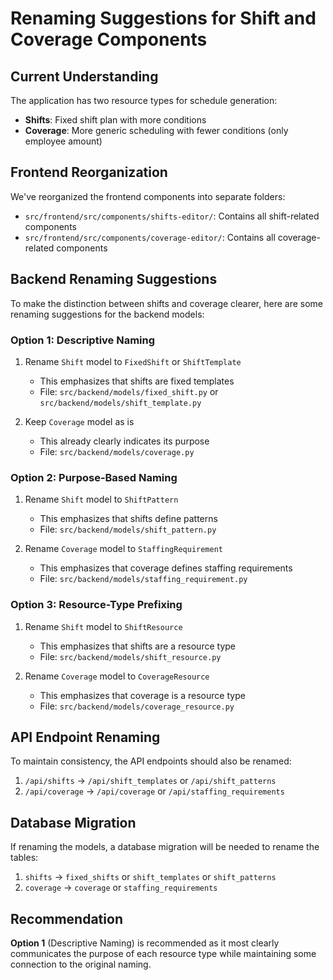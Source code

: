 # Renaming Suggestions for Shift and Coverage Components

## Current Understanding

The application has two resource types for schedule generation:
- **Shifts**: Fixed shift plan with more conditions
- **Coverage**: More generic scheduling with fewer conditions (only employee amount)

## Frontend Reorganization

We've reorganized the frontend components into separate folders:
- `src/frontend/src/components/shifts-editor/`: Contains all shift-related components
- `src/frontend/src/components/coverage-editor/`: Contains all coverage-related components

## Backend Renaming Suggestions

To make the distinction between shifts and coverage clearer, here are some renaming suggestions for the backend models:

### Option 1: Descriptive Naming

1. Rename `Shift` model to `FixedShift` or `ShiftTemplate`
   - This emphasizes that shifts are fixed templates
   - File: `src/backend/models/fixed_shift.py` or `src/backend/models/shift_template.py`

2. Keep `Coverage` model as is
   - This already clearly indicates its purpose
   - File: `src/backend/models/coverage.py`

### Option 2: Purpose-Based Naming

1. Rename `Shift` model to `ShiftPattern`
   - This emphasizes that shifts define patterns
   - File: `src/backend/models/shift_pattern.py`

2. Rename `Coverage` model to `StaffingRequirement`
   - This emphasizes that coverage defines staffing requirements
   - File: `src/backend/models/staffing_requirement.py`

### Option 3: Resource-Type Prefixing

1. Rename `Shift` model to `ShiftResource`
   - This emphasizes that shifts are a resource type
   - File: `src/backend/models/shift_resource.py`

2. Rename `Coverage` model to `CoverageResource`
   - This emphasizes that coverage is a resource type
   - File: `src/backend/models/coverage_resource.py`

## API Endpoint Renaming

To maintain consistency, the API endpoints should also be renamed:

1. `/api/shifts` → `/api/shift_templates` or `/api/shift_patterns`
2. `/api/coverage` → `/api/coverage` or `/api/staffing_requirements`

## Database Migration

If renaming the models, a database migration will be needed to rename the tables:

1. `shifts` → `fixed_shifts` or `shift_templates` or `shift_patterns`
2. `coverage` → `coverage` or `staffing_requirements`

## Recommendation

**Option 1** (Descriptive Naming) is recommended as it most clearly communicates the purpose of each resource type while maintaining some connection to the original naming. 